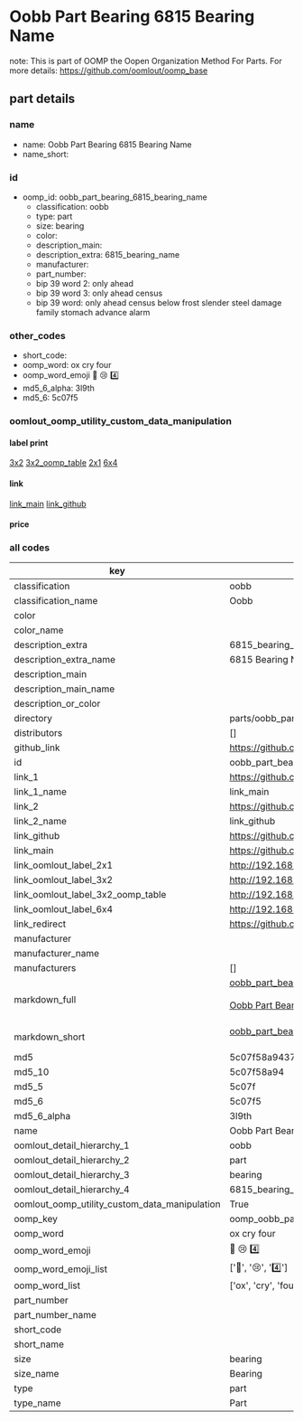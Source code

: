 # Oobb Part Bearing 6815 Bearing Name  

note: This is part of OOMP the Oopen Organization Method For Parts. For more details: https://github.com/oomlout/oomp_base

##  part details
  







### name
* name: Oobb Part Bearing 6815 Bearing Name
* name_short: 
### id
* oomp_id: oobb_part_bearing_6815_bearing_name
  * classification: oobb
  * type: part
  * size: bearing
  * color: 
  * description_main: 
  * description_extra: 6815_bearing_name
  * manufacturer: 
  * part_number: 
  * bip 39 word 2: only ahead
  * bip 39 word 3: only ahead census
  * bip 39 word: only ahead census below frost slender steel damage family stomach advance alarm

### other_codes
* short_code: 
* oomp_word: ox cry four
* oomp_word_emoji :ox: :cry: :four:
* md5_6_alpha: 3l9th
* md5_6: 5c07f5






### oomlout_oomp_utility_custom_data_manipulation
#### label print
[3x2](http://192.168.1.245:1112/?label=oomp%203l9th)
[3x2_oomp_table](http://192.168.1.108:1112/?label=oomp%203l9th)
[2x1](http://192.168.1.242:1112/?label=oomp%203l9th)
[6x4](http://192.168.1.55:1112/?label=oomp%203l9th)    

#### link

[link_main](https://github.com/oomlout/oomlout_oomp_version_1_messy/tree/main/parts/oobb_part_bearing_6815_bearing_name) [link_github](https://github.com/oomlout/oomlout_oomp_version_1_messy/tree/main/parts/oobb_part_bearing_6815_bearing_name)                             

#### price







### all codes 
| key | value |  
| --- | --- |  
| classification | oobb |  
| classification_name | Oobb |  
| color |  |  
| color_name |  |  
| description_extra | 6815_bearing_name |  
| description_extra_name | 6815 Bearing Name |  
| description_main |  |  
| description_main_name |  |  
| description_or_color |   |  
| directory | parts/oobb_part_bearing_6815_bearing_name |  
| distributors | [] |  
| github_link | https://github.com/oomlout/oomlout_oomp_part_src/tree/main/parts/oobb_part_bearing_6815_bearing_name |  
| id | oobb_part_bearing_6815_bearing_name |  
| link_1 | https://github.com/oomlout/oomlout_oomp_version_1_messy/tree/main/parts/oobb_part_bearing_6815_bearing_name |  
| link_1_name | link_main |  
| link_2 | https://github.com/oomlout/oomlout_oomp_version_1_messy/tree/main/parts/oobb_part_bearing_6815_bearing_name |  
| link_2_name | link_github |  
| link_github | https://github.com/oomlout/oomlout_oomp_version_1_messy/tree/main/parts/oobb_part_bearing_6815_bearing_name |  
| link_main | https://github.com/oomlout/oomlout_oomp_version_1_messy/tree/main/parts/oobb_part_bearing_6815_bearing_name |  
| link_oomlout_label_2x1 | http://192.168.1.242:1112/?label=oomp%203l9th |  
| link_oomlout_label_3x2 | http://192.168.1.245:1112/?label=oomp%203l9th |  
| link_oomlout_label_3x2_oomp_table | http://192.168.1.108:1112/?label=oomp%203l9th |  
| link_oomlout_label_6x4 | http://192.168.1.55:1112/?label=oomp%203l9th |  
| link_redirect | https://github.com/oomlout/oomlout_oomp_version_1_messy/tree/main/parts/oobb_part_bearing_6815_bearing_name |  
| manufacturer |  |  
| manufacturer_name |  |  
| manufacturers | [] |  
| markdown_full | [oobb_part_bearing_6815_bearing_name](none)<br>[](none)<br>[Oobb Part Bearing 6815 Bearing Name](none)<br><br> |  
| markdown_short | [oobb_part_bearing_6815_bearing_name](none)<br><br> |  
| md5 | 5c07f58a94371aa72d2eb14c4a814cd8 |  
| md5_10 | 5c07f58a94 |  
| md5_5 | 5c07f |  
| md5_6 | 5c07f5 |  
| md5_6_alpha | 3l9th |  
| name | Oobb Part Bearing 6815 Bearing Name |  
| oomlout_detail_hierarchy_1 | oobb |  
| oomlout_detail_hierarchy_2 | part |  
| oomlout_detail_hierarchy_3 | bearing |  
| oomlout_detail_hierarchy_4 | 6815_bearing_name |  
| oomlout_oomp_utility_custom_data_manipulation | True |  
| oomp_key | oomp_oobb_part_bearing_6815_bearing_name |  
| oomp_word | ox cry four |  
| oomp_word_emoji | :ox: :cry: :four: |  
| oomp_word_emoji_list | [':ox:', ':cry:', ':four:'] |  
| oomp_word_list | ['ox', 'cry', 'four'] |  
| part_number |  |  
| part_number_name |  |  
| short_code |  |  
| short_name |  |  
| size | bearing |  
| size_name | Bearing |  
| type | part |  
| type_name | Part |  
